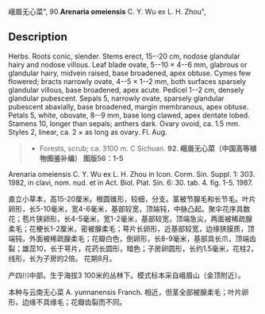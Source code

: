 峨眉无心菜",
90.**Arenaria omeiensis** C. Y. Wu ex L. H. Zhou",

## Description
Herbs. Roots conic, slender. Stems erect, 15--20 cm, nodose glandular hairy and nodose villous. Leaf blade ovate, 5--10 × 4--6 mm, glabrous or glandular hairy, midvein raised, base broadened, apex obtuse. Cymes few flowered; bracts narrowly ovate, 4--5 × 1--2 mm, both surfaces sparsely glandular villous, base broadened, apex acute. Pedicel 1--2 cm, densely glandular pubescent. Sepals 5, narrowly ovate, sparsely glandular pubescent abaxially, base broadened, margin membranous, apex obtuse. Petals 5, white, obovate, 8--9 mm, base long clawed, apex dentate lobed. Stamens 10, longer than sepals; anthers dark. Ovary ovoid, ca. 1.5 mm. Styles 2, linear, ca. 2 × as long as ovary. Fl. Aug.

> * Forests, scrub; ca. 3100 m. C Sichuan.
**92. 峨眉无心菜（中国高等植物图鉴补编） 图版56：1-5**

Arenaria omeiensis C. Y. Wu ex L. H. Zhou in Icon. Corm. Sin. Suppl. 1: 303. 1982, in clavi, nom. nud. et in Act. Biol. Plat. Sin. 6: 30. tab. 4. fig. 1-5. 1987.

直立小草本，高15-20厘米。根圆锥形，较细，分支。茎被节腺毛和长节毛。叶片卵形，长5-10毫米，宽4-6毫米，基部较宽，顶端钝，中脉凸起。聚伞花序具数花；苞片狭卵形，长4-5毫米，宽1-2毫米，基部较宽，顶端急尖，两面被稀疏腺柔毛；花梗长1-2厘米，密被腺柔毛；萼片长卵形，近基部较宽，边缘狭膜质，顶端钝，外面被稀疏腺柔毛；花瓣白色，倒卵形，长8-9毫米，基部具长爪，顶端齿裂；雄蕊10，长于萼片，花药长圆形，暗色；子房卵圆形，长约1.5毫米，花柱2，线形，长为子房的2倍。 花期8月。

产四川中部。生于海拔3 100米的丛林下。模式标本采自峨眉山（金顶附近）。

本种与云南无心菜 A. yunnanensis Franch. 相近，但茎全部被腺柔毛；叶片卵形，边缘不具缘毛；花瓣齿裂而不同。

